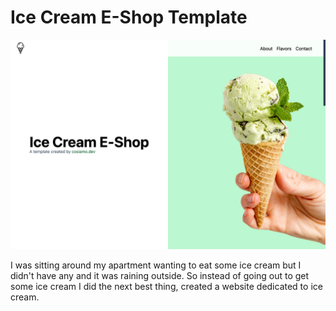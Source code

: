 # Ice Cream E-Shop Template

<img src='/public/homepage.png'>

I was sitting around my apartment wanting to eat some ice cream but I didn't have any and it was raining outside. So instead of going out to get some ice cream I did the next best thing, created a website dedicated to ice cream.
